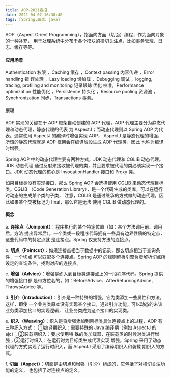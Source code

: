 ```yaml
---
title: AOP-2021春招
date: 2021-04-07 16:38:48
tags: [Spring,面试，java]
---
```


AOP（Aspect Orient Programming），指面向方面（切面）编程，作为面向对象的一种补充， 用于处理系统中分布于各个模块的横切关注点，比如事务管理、日志、缓存等等。

<!--more-->

#### 应用场景

Authentication 权限 ，Caching 缓存 ，Context passing 内容传递 ，Error handling 错 误处理 ，Lazy loading 懒加载 ，Debugging 调试 ，logging, tracing, profiling and monitoring 记录跟踪 优化 校准，Performance optimization 性能优化 ，Persistence 持久化 ，Resource pooling 资源池 ，Synchronization 同步，Transactions 事务。

#### 原理

AOP 实现的关键在于 AOP 框架自动创建的 AOP 代理，AOP 代理主要分为静态代理和动态代理，静态代理的代表 为 AspectJ；而动态代理则以 Spring AOP 为代表。通常使用 AspectJ 的编译时增强实现 AOP， AspectJ 是静态代理的增强，所谓的静态代理就是 AOP 框架会在编译阶段生成 AOP 代理类，因此 也称为编译时增强。

Spring AOP 中的动态代理主要有两种方式，JDK 动态代理和 CGLIB 动态代理。JDK 动态代理 通过反射来接收被代理的类，并且要求被代理的类必须实现一个接口。JDK 动态代理的核心是 InvocationHandler 接口和 Proxy 类。

如果目标类没有实现接口，那么 Spring AOP 会选择使用 CGLIB 来动态代理目标类。CGLIB （Code Generation Library），是一个代码生成的类库，可以在运行时动态的生成某个类的子类， 注意，CGLIB 是通过继承的方式做的动态代理，因此如果某个类被标记为 final，那么它是无法 使用 CGLIB 做动态代理的。

#### 概念

a. **连接点（Joinpoint）**：程序执行的某个特定位置（如：某个方法调用前、调用后，方法 抛出异常后）。一个类或一段程序代码拥有一些具有边界性质的特定点，这些代码中的特定点就 是连接点。Spring 仅支持方法的连接点。

b. **切点（Pointcut）**：如果连接点相当于数据中的记录，那么切点相当于查询条件，一个切点 可以匹配多个连接点。Spring AOP 的规则解析引擎负责解析切点所设定的查询条件，找到对应的连接点。

c. **增强（Advice）**：增强是织入到目标类连接点上的一段程序代码。Spring 提供的增强接口都 是带方位名的，如：BeforeAdvice、AfterReturningAdvice、ThrowsAdvice 等。

d. **引介（Introduction）**：引介是一种特殊的增强，它为类添加一些属性和方法。这样，即使 一个业务类原本没有实现某个接口，通过引介功能，可以动态的未该业务类添加接口的实现逻辑， 让业务类成为这个接口的实现类。

e. **织入（Weaving）**：织入是将增强添加到目标类具体连接点上的过程，AOP 有三种织入方式： ①编译期织入：需要特殊的 Java 编译期（例如 AspectJ 的 ajc）；②装载期织入：要求使用特 殊的类加载器，在装载类的时候对类进行增强；③运行时织入：在运行时为目标类生成代理实现 增强。Spring 采用了动态代理的方式实现了运行时织入，而 AspectJ 采用了编译期织入和装载 期织入的方式。

 f. **切面（Aspect）**：切面是由切点和增强（引介）组成的，它包括了对横切关注功能的定义， 也包括了对连接点的定义。